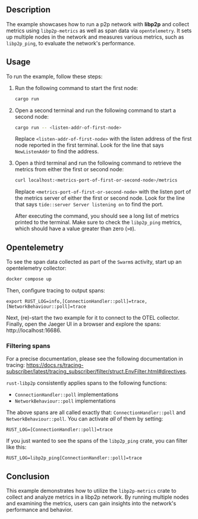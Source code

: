 ## Description

The example showcases how to run a p2p network with **libp2p** and collect metrics using `libp2p-metrics` as well as span data via `opentelemetry`.
It sets up multiple nodes in the network and measures various metrics, such as `libp2p_ping`, to evaluate the network's performance.

## Usage

To run the example, follow these steps:

1. Run the following command to start the first node:

   ```sh
   cargo run
   ```

2. Open a second terminal and run the following command to start a second node:

   ```sh
   cargo run -- <listen-addr-of-first-node>
   ```

   Replace `<listen-addr-of-first-node>` with the listen address of the first node reported in the first terminal.
   Look for the line that says `NewListenAddr` to find the address.

3. Open a third terminal and run the following command to retrieve the metrics from either the first or second node:

   ```sh
   curl localhost:<metrics-port-of-first-or-second-node>/metrics
   ```

   Replace `<metrics-port-of-first-or-second-node>` with the listen port of the metrics server of either the first or second node.
   Look for the line that says `tide::server Server listening on` to find the port.

   After executing the command, you should see a long list of metrics printed to the terminal.
   Make sure to check the `libp2p_ping` metrics, which should have a value greater than zero (`>0`).

## Opentelemetry

To see the span data collected as part of the `Swarm`s activity, start up an opentelemetry collector:

```sh
docker compose up
```

Then, configure tracing to output spans:

```shell
export RUST_LOG=info,[ConnectionHandler::poll]=trace,[NetworkBehaviour::poll]=trace
```

Next, (re)-start the two example for it to connect to the OTEL collector.
Finally, open the Jaeger UI in a browser and explore the spans: http://localhost:16686.

### Filtering spans

For a precise documentation, please see the following documentation in tracing: <https://docs.rs/tracing-subscriber/latest/tracing_subscriber/filter/struct.EnvFilter.html#directives>.

`rust-libp2p` consistently applies spans to the following functions:

- `ConnectionHandler::poll` implementations
- `NetworkBehaviour::poll` implementations

The above spans are all called exactly that: `ConnectionHandler::poll` and `NetworkBehaviour::poll`.
You can activate _all_ of them by setting:

```
RUST_LOG=[ConnectionHandler::poll]=trace
```

If you just wanted to see the spans of the `libp2p_ping` crate, you can filter like this:

```
RUST_LOG=libp2p_ping[ConnectionHandler::poll]=trace
```

## Conclusion

This example demonstrates how to utilize the `libp2p-metrics` crate to collect and analyze metrics in a libp2p network.
By running multiple nodes and examining the metrics, users can gain insights into the network's performance and behavior.
